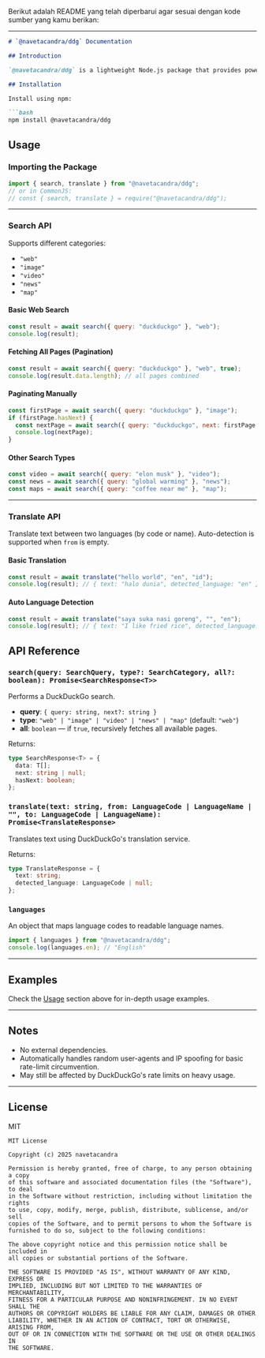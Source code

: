 Berikut adalah README yang telah diperbarui agar sesuai dengan kode sumber yang kamu berikan:

---

````md
# `@navetacandra/ddg` Documentation

## Introduction

`@navetacandra/ddg` is a lightweight Node.js package that provides powerful and dependency-free access to DuckDuckGo's search and translation features. It supports multiple search types including web, image, video, news, and map, along with simple text translation between languages.

## Installation

Install using npm:

```bash
npm install @navetacandra/ddg
````

## Usage

### Importing the Package

```javascript
import { search, translate } from "@navetacandra/ddg";
// or in CommonJS:
// const { search, translate } = require("@navetacandra/ddg");
```

---

### Search API

Supports different categories:

* `"web"`
* `"image"`
* `"video"`
* `"news"`
* `"map"`

#### Basic Web Search

```js
const result = await search({ query: "duckduckgo" }, "web");
console.log(result);
```

#### Fetching All Pages (Pagination)

```js
const result = await search({ query: "duckduckgo" }, "web", true);
console.log(result.data.length); // all pages combined
```

#### Paginating Manually

```js
const firstPage = await search({ query: "duckduckgo" }, "image");
if (firstPage.hasNext) {
  const nextPage = await search({ query: "duckduckgo", next: firstPage.next }, "image");
  console.log(nextPage);
}
```

#### Other Search Types

```js
const video = await search({ query: "elon musk" }, "video");
const news = await search({ query: "global warming" }, "news");
const maps = await search({ query: "coffee near me" }, "map");
```

---

### Translate API

Translate text between two languages (by code or name). Auto-detection is supported when `from` is empty.

#### Basic Translation

```js
const result = await translate("hello world", "en", "id");
console.log(result); // { text: "halo dunia", detected_language: "en" }
```

#### Auto Language Detection

```js
const result = await translate("saya suka nasi goreng", "", "en");
console.log(result); // { text: "I like fried rice", detected_language: "id" }
```

## API Reference

### `search(query: SearchQuery, type?: SearchCategory, all?: boolean): Promise<SearchResponse<T>>`

Performs a DuckDuckGo search.

* **query**: `{ query: string, next?: string }`
* **type**: `"web" | "image" | "video" | "news" | "map"` (default: `"web"`)
* **all**: `boolean` — if `true`, recursively fetches all available pages.

Returns:

```ts
type SearchResponse<T> = {
  data: T[];
  next: string | null;
  hasNext: boolean;
};
```

### `translate(text: string, from: LanguageCode | LanguageName | "", to: LanguageCode | LanguageName): Promise<TranslateResponse>`

Translates text using DuckDuckGo's translation service.

Returns:

```ts
type TranslateResponse = {
  text: string;
  detected_language: LanguageCode | null;
};
```

### `languages`

An object that maps language codes to readable language names.

```ts
import { languages } from "@navetacandra/ddg";
console.log(languages.en); // "English"
```

---

## Examples

Check the [Usage](#usage) section above for in-depth usage examples.

---

## Notes

* No external dependencies.
* Automatically handles random user-agents and IP spoofing for basic rate-limit circumvention.
* May still be affected by DuckDuckGo's rate limits on heavy usage.

---

## License

MIT

```
MIT License

Copyright (c) 2025 navetacandra

Permission is hereby granted, free of charge, to any person obtaining a copy
of this software and associated documentation files (the "Software"), to deal
in the Software without restriction, including without limitation the rights
to use, copy, modify, merge, publish, distribute, sublicense, and/or sell
copies of the Software, and to permit persons to whom the Software is
furnished to do so, subject to the following conditions:

The above copyright notice and this permission notice shall be included in
all copies or substantial portions of the Software.

THE SOFTWARE IS PROVIDED "AS IS", WITHOUT WARRANTY OF ANY KIND, EXPRESS OR
IMPLIED, INCLUDING BUT NOT LIMITED TO THE WARRANTIES OF MERCHANTABILITY,
FITNESS FOR A PARTICULAR PURPOSE AND NONINFRINGEMENT. IN NO EVENT SHALL THE
AUTHORS OR COPYRIGHT HOLDERS BE LIABLE FOR ANY CLAIM, DAMAGES OR OTHER
LIABILITY, WHETHER IN AN ACTION OF CONTRACT, TORT OR OTHERWISE, ARISING FROM,
OUT OF OR IN CONNECTION WITH THE SOFTWARE OR THE USE OR OTHER DEALINGS IN
THE SOFTWARE.
```

